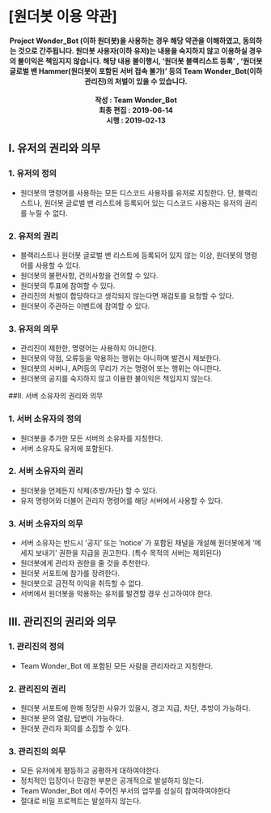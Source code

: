 # [원더봇 이용 약관]
<p align="center">
<strong>Project Wonder_Bot (이하 원더봇)을 사용하는 경우 해당 약관을 이해하였고, 동의하는 것으로 간주됩니다. 원더봇 사용자(이하 유저)는 내용을 숙지하지 않고 이용하실 경우의 불이익은 책임지지 않습니다. 해당 내용 불이행시, ‘원더봇 블랙리스트 등록’ , ‘원더봇 글로벌 밴 Hammer(원더봇이 포함된 서버 접속 불가)’ 등의 Team Wonder_Bot(이하 관리진)의 처벌이 있을 수 있습니다.
<br    ><br     > 작성 : Team Wonder_Bot<br>
최종 편집 : 2019-06-14<br>
시행 : 2019-02-13</strong>
</p>

## I. 유저의 권리와 의무
### 1. 유저의 정의
- 원더봇의 명령어를 사용하는 모든 디스코드 사용자를 유저로 지칭한다.
단, 블랙리스트나, 원더봇 글로벌 밴 리스트에 등록되어 있는 디스코드 사용자는 유저의 권리를 누릴 수 없다.
### 2. 유저의 권리
- 블랙리스트나 원더봇 글로벌 밴 리스트에 등록되어 있지 않는 이상, 원더봇의 명령어를 사용할 수 있다.
- 원더봇의 불편사항, 건의사항을 건의할 수 있다.
- 원더봇의 투표에 참여할 수 있다.
- 관리진의 처벌이 합당하다고 생각되지 않는다면 재검토를 요청할 수 있다.
- 원더봇이 주관하는 이벤트에 참여할 수 있다.
### 3. 유저의 의무
- 관리진이 제한한, 명령어는 사용하지 아니한다.
- 원더봇의 약점, 오류등을 악용하는 행위는 아니하며 발견시 제보한다.
- 원더봇의 서버나, API등의 무리가 가는 명령어 또는 행위는 아니한다.
- 원더봇의 공지를 숙지하지 않고 이용한 불이익은 책임지지 않는다.

##II. 서버 소유자의 권리와 의무
### 1. 서버 소유자의 정의
- 원더봇을 추가한 모든 서버의 소유자를 지칭한다.
- 서버 소유자도 유저에 포함된다.
### 2. 서버 소유자의 권리
- 원더봇을 언제든지 삭제(추방/차단) 할 수 있다.
- 유저 명령어와 더불어 관리자 명령어를 해당 서버에서 사용할 수 있다.
### 3. 서버 소유자의 의무
- 서버 소유자는 반드시 ‘공지’ 또는 ‘notice’ 가 포함된 채널을 개설해 원더봇에게 ‘메세지 보내기’ 권한을 지급을 권고한다. (특수 목적의 서버는 제외된다)
- 원더봇에게 관리자 권한을 줄 것을 추천한다.
- 원더봇 서포트에 참가를 장려한다.
- 원더봇으로 금전적 이익을 취득할 수 없다.
- 서버에서 원더봇을 악용하는 유저를 발견할 경우 신고하여야 한다.

## III. 관리진의 권리와 의무
### 1. 관리진의 정의
- Team Wonder_Bot 에 포함된 모든 사람을 관리자라고 지칭한다.
### 2. 관리진의 권리
- 원더봇 서포트에 한해 정당한 사유가 있을시, 경고 지급, 차단, 추방이 가능하다.
- 원더봇 문의 열람, 답변이 가능하다.
- 원더봇 관리자 회의를 소집할 수 있다.

### 3. 관리진의 의무
- 모든 유저에게 평등하고 공평하게 대하여야한다.
- 정치적인 입장이나 민감한 부분은 공개적으로 발설하지 않는다.
- Team Wonder_Bot 에서 주어진 부서의 업무를 성실히 참여하여야한다
- 절대로 비밀 프로젝트는 발설하지 않는다.